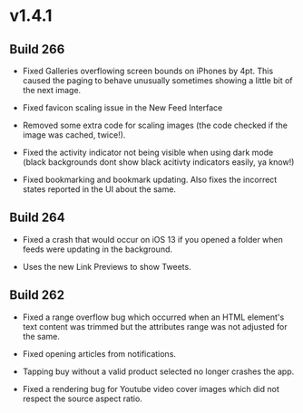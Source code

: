 # v1.4.1

##  Build 266

- Fixed Galleries overflowing screen bounds on iPhones by 4pt. This caused the paging to behave unusually sometimes showing a little bit of the next image. 

- Fixed favicon scaling issue in the New Feed Interface

- Removed some extra code for scaling images (the code checked if the image was cached, twice!).

- Fixed the activity indicator not being visible when using dark mode (black backgrounds dont show black acitivty indicators easily, ya know!)

- Fixed bookmarking and bookmark updating. Also fixes the incorrect states reported in the UI about the same.

##  Build 264

- Fixed a crash that would occur on iOS 13 if you opened a folder when feeds were updating in the background. 

- Uses the new Link Previews to show Tweets.

##  Build 262

- Fixed a range overflow bug which occurred when an HTML element's text content was trimmed but the attributes range was not adjusted for the same. 

- Fixed opening articles from notifications. 

- Tapping buy without a valid product selected no longer crashes the app. 

- Fixed a rendering bug for Youtube video cover images which did not respect the source aspect ratio.  
